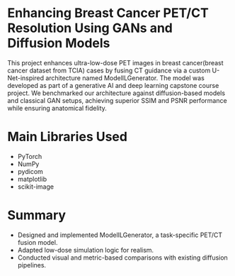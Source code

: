 # Enhancing Breast Cancer PET/CT Resolution Using GANs and Diffusion Models

This project enhances ultra-low-dose PET images in breast cancer(breast cancer dataset from TCIA) cases by fusing CT guidance via a custom U-Net-inspired architecture named ModelILGenerator. The model was developed as part of a generative AI and deep learning capstone course project. We benchmarked our architecture against diffusion-based models and classical GAN setups, achieving superior SSIM and PSNR performance while ensuring anatomical fidelity.

# Main Libraries Used
- PyTorch
- NumPy
- pydicom
- matplotlib
- scikit-image

# Summary
- Designed and implemented ModelILGenerator, a task-specific PET/CT fusion model.
- Adapted low-dose simulation logic for realism.
- Conducted visual and metric-based comparisons with existing diffusion pipelines.
